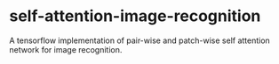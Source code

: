 # self-attention-image-recognition
A tensorflow implementation of pair-wise and patch-wise self attention network for image recognition.
